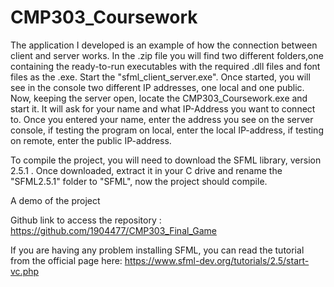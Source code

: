 # CMP303_Coursework

The application I developed is an example of how the connection between client and server works.
In the .zip file you will find two different folders,one containing the ready-to-run executables
with the required .dll files and font files as the .exe.
Start the "sfml_client_server.exe". Once started, you will see in the console two different IP addresses, one local and one public.
Now, keeping the server open, locate the CMP303_Coursework.exe and start it. It will ask for your name and what IP-Address you want to 
connect to.
Once you entered your name, enter the address you see on the server console, if testing the program on local, enter the local IP-address,
if testing on remote, enter the public IP-address.

To compile the project, you will need to download the SFML library, version 2.5.1 . Once downloaded, extract it in your C drive and rename
the "SFML2.5.1" folder to "SFML", now the project should compile. 

A demo of the project

Github link to access the repository : https://github.com/1904477/CMP303_Final_Game

If you are having any problem installing SFML,
you can read the tutorial from the official page here: https://www.sfml-dev.org/tutorials/2.5/start-vc.php
